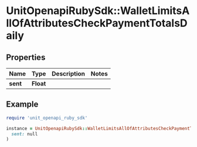 # UnitOpenapiRubySdk::WalletLimitsAllOfAttributesCheckPaymentTotalsDaily

## Properties

| Name | Type | Description | Notes |
| ---- | ---- | ----------- | ----- |
| **sent** | **Float** |  |  |

## Example

```ruby
require 'unit_openapi_ruby_sdk'

instance = UnitOpenapiRubySdk::WalletLimitsAllOfAttributesCheckPaymentTotalsDaily.new(
  sent: null
)
```

